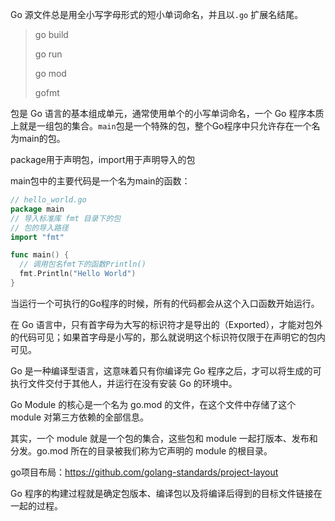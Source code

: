 Go 源文件总是用全小写字母形式的短小单词命名，并且以`.go` 扩展名结尾。

> go build
>
> go run
>
> go mod
>
> gofmt

包是 Go 语言的基本组成单元，通常使用单个的小写单词命名，一个 Go 程序本质上就是一组包的集合。`main`包是一个特殊的包，整个Go程序中只允许存在一个名为main的包。

package用于声明包，import用于声明导入的包

main包中的主要代码是一个名为main的函数：

```go
// hello_world.go
package main
// 导入标准库 fmt 目录下的包
// 包的导入路径
import "fmt"

func main() {
  // 调用包名fmt下的函数Println()
  fmt.Println("Hello World")
}
```

当运行一个可执行的Go程序的时候，所有的代码都会从这个入口函数开始运行。

在 Go 语言中，只有首字母为大写的标识符才是导出的（Exported），才能对包外的代码可见；如果首字母是小写的，那么就说明这个标识符仅限于在声明它的包内可见。



Go 是一种编译型语言，这意味着只有你编译完 Go 程序之后，才可以将生成的可执行文件交付于其他人，并运行在没有安装 Go 的环境中。



Go Module 的核心是一个名为 go.mod 的文件，在这个文件中存储了这个 module 对第三方依赖的全部信息。



其实，一个 module 就是一个包的集合，这些包和 module 一起打版本、发布和分发。go.mod 所在的目录被我们称为它声明的 module 的根目录。





go项目布局：https://github.com/golang-standards/project-layout



Go 程序的构建过程就是确定包版本、编译包以及将编译后得到的目标文件链接在一起的过程。